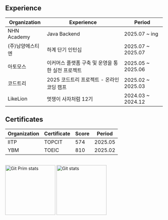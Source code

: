 ## Experience
|Organization | Experience                   | Period                |
|------------|--------------------------|---------------------|
|NHN Academy|Java Backend|2025.07 ~ ing|
|(주)남양에스티엔| 하계 단기 인턴십|2025.07 ~ 2025.07|
|아토모스|이커머스 플랫폼 구축 및 운영을 통한 실전 프로젝트|2025.05 ~ 2025.06 |
|코드트리|2025 코드트리 프로젝트 - 온라인 코딩 캠프|2025.02 ~ 2025.03|
|LikeLion|멋쟁이 사자처럼 12기|2024.03 ~ 2024.12|

## Certificates
| Organization                |  Certificate        | Score  | Period      |
|-------------------------|------------------|-------|-------------|
| IITP |TOPCIT  | 574   | 2025.05     |
| YBM | TOEIC | 810 | 2025.02|
<!--
|한국산업인력공단| 정보처리기사  | PASS  | 2025.09
|한국데이터산업진흥원| SQLD  | PASS  | 2025.09
-->
<div>
  <br/>
  <a href="#"><img src="https://github-readme-stats.vercel.app/api/top-langs/?username=R4mel&layout=compact&hide=issues" alt="Git Prim stats" height="160px" /></a>
  <a href="#"><img src="https://github-readme-stats.vercel.app/api?username=R4mel" alt="Git stats" height="160px" /></a>
</div>
